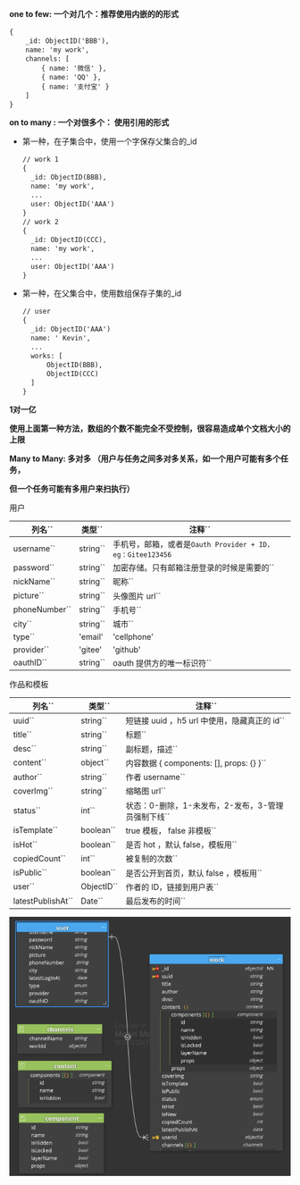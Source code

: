 **one to few: 一个对几个：推荐使用内嵌的的形式**

```
{
	_id: ObjectID('BBB'),
	name: 'my work',
	channels: [
		{ name: '微信' },
		{ name: 'QQ' },
		{ name: '支付宝' }
	]
}
```

**on to many : 一个对很多个： 使用引用的形式**

* 第一种，在子集合中，使用一个字保存父集合的_id

  ```
  // work 1
  {
  	_id: ObjectID(BBB),
  	name: 'my work',
  	...
  	user: ObjectID('AAA')
  }
  // work 2
  {
  	_id: ObjectID(CCC),
  	name: 'my work',
  	...
  	user: ObjectID('AAA')
  }
  ```
* 第一种，在父集合中，使用数组保存子集的_id

  ```
  // user
  {
  	_id: ObjectID('AAA')
  	name: ' Kevin',
  	...
  	works: [
  		ObjectID(BBB),
  		ObjectID(CCC)
  	]
  }
  ```



**1对一亿**

**使用上面第一种方法，数组的个数不能完全不受控制，很容易造成单个文档大小的上限**

**Many to Many: 多对多 （用户与任务之间多对多关系，如一个用户可能有多个任务，**

**但一个任务可能有多用户来扫执行）**


用户

| 列名``        | 类型``   | 注释``                                                              |
| -------------------- | --------------- | -------------------------------------------------------------------------- |
| username``    | string`` | 手机号，邮箱，或者是``Oauth Provider + ID，eg：Gitee123456`` |
| password``    | string`` | 加密存储。只有邮箱注册登录的时候是需要的``                          |
| nickName``    | string`` | 昵称``                                                              |
| picture``     | string`` | 头像图片 url``                                                      |
| phoneNumber`` | string`` | 手机号``                                                            |
| city``        | string`` | 城市``                                                              |
| type``        | 'email'         | 'cellphone'                                                                |
| provider``    | 'gitee'         | 'github'                                                                   |
| oauthID``     | string`` | oauth 提供方的唯一标识符``                                          |

作品和模板

| 列名``            | 类型``     | 注释``                                             |
| ------------------------ | ----------------- | --------------------------------------------------------- |
| uuid``            | string``   | 短链接 uuid ，h5 url 中使用，隐藏真正的 id``       |
| title``           | string``   | 标题``                                             |
| desc``            | string``   | 副标题，描述``                                     |
| content``         | object``   | 内容数据 { components: [], props: {} }``           |
| author``          | string``   | 作者 username``                                    |
| coverImg``        | string``   | 缩略图 url``                                       |
| status``          | int``      | 状态：0-删除，1-未发布，2-发布，3-管理员强制下线`` |
| isTemplate``      | boolean``  | true 模板， false 非模板``                         |
| isHot``           | boolean``  | 是否 hot ，默认 false，模板用``                    |
| copiedCount``     | int``      | 被复制的次数``                                     |
| isPublic``        | boolean``  | 是否公开到首页，默认 false ，模板用``              |
| user``            | ObjectID`` | 作者的 ID，链接到用户表``                          |
| latestPublishAt`` | Date``     | 最后发布的时间``                                   |

![1665166052934](image/7-7完成应用数据库设计/1665166052934.png)
